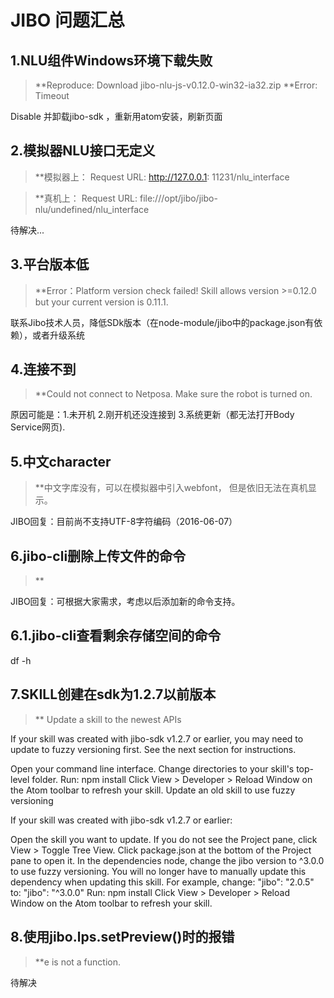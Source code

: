 # JIBO 问题汇总
## 1.NLU组件Windows环境下载失败 
>**Reproduce: Download jibo-nlu-js-v0.12.0-win32-ia32.zip
>**Error: Timeout

Disable 并卸载jibo-sdk ，重新用atom安装，刷新页面
## 2.模拟器NLU接口无定义
>**模拟器上： Request URL: http://127.0.0.1: 11231/nlu_interface

>**真机上： Request URL: file:///opt/jibo/jibo-nlu/undefined/nlu_interface

待解决...
## 3.平台版本低
>**Error：Platform version check failed! Skill allows version >=0.12.0 but your current version is 0.11.1.

联系Jibo技术人员，降低SDk版本（在node-module/jibo中的package.json有依赖），或者升级系统

## 4.连接不到
>**Could not connect to Netposa. Make sure the robot is turned on.

原因可能是：1.未开机 2.刚开机还没连接到 3.系统更新（都无法打开Body Service网页).
## 5.中文character
>**中文字库没有，可以在模拟器中引入webfont， 但是依旧无法在真机显示。

JIBO回复：目前尚不支持UTF-8字符编码（2016-06-07）
## 6.jibo-cli删除上传文件的命令
>**

JIBO回复：可根据大家需求，考虑以后添加新的命令支持。
## 6.1.jibo-cli查看剩余存储空间的命令

df -h
## 7.SKILL创建在sdk为1.2.7以前版本
>**
Update a skill to the newest APIs

If your skill was created with jibo-sdk v1.2.7 or earlier, you may need to update to fuzzy versioning first. See the next section for instructions.

Open your command line interface.
Change directories to your skill's top-level folder.
Run: npm install
Click View > Developer > Reload Window on the Atom toolbar to refresh your skill.
Update an old skill to use fuzzy versioning

If your skill was created with jibo-sdk v1.2.7 or earlier:

Open the skill you want to update.
If you do not see the Project pane, click View > Toggle Tree View.
Click package.json at the bottom of the Project pane to open it.
In the dependencies node, change the jibo version to ^3.0.0 to use fuzzy versioning. You will no longer have to manually update this dependency when updating this skill.
For example, change: "jibo": "2.0.5" to: "jibo": "^3.0.0"
Run: npm install
Click View > Developer > Reload Window on the Atom toolbar to refresh your skill.

## 8.使用jibo.lps.setPreview()时的报错
>**e is not a function.

待解决



